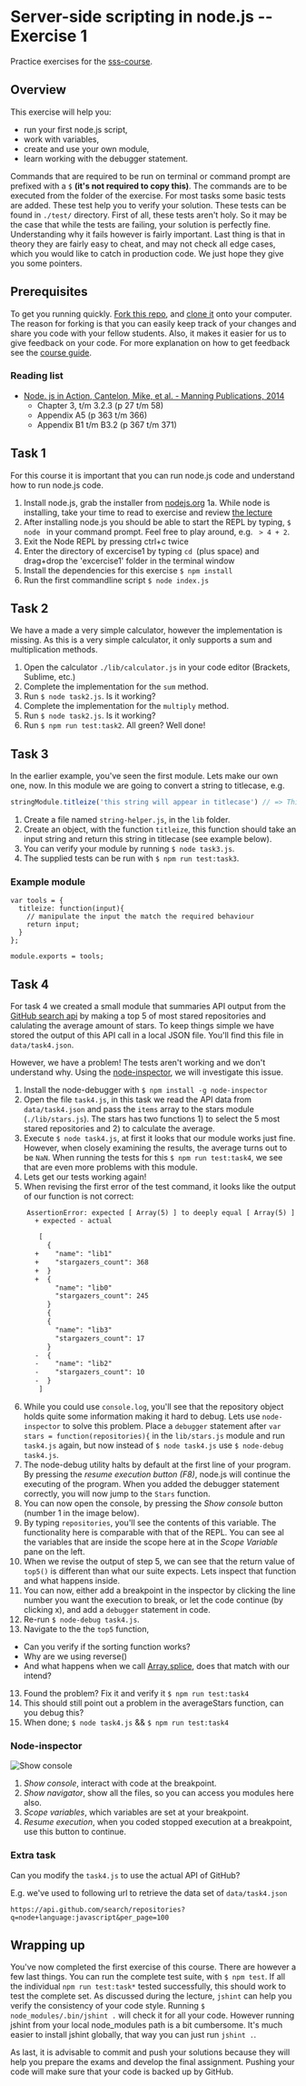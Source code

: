 # Server-side scripting in node.js -- Exercise 1

Practice exercises for the [sss-course](https://github.com/CMDA/sss-course).


## Overview
This exercise will help you:

* run your first node.js script,
* work with variables,
* create and use your own module,
* learn working with the debugger statement.

Commands that are required to be run on terminal or command prompt are prefixed with a ```$``` __(it's not required to copy this)__. The commands are to be executed from the folder of the exercise. For most tasks some basic tests are added. These test help you to verify your solution. These tests can be found in ```./test/``` directory. First of all, these tests aren't holy. So it may be the case that while the tests are failing, your solution is perfectly fine. Understanding why it fails however is fairly important. Last thing is that in theory they are fairly easy to cheat, and may not check all edge cases, which you would like to catch in production code. We just hope they give you some pointers.


## Prerequisites
To get you running quickly. [Fork this repo](https://github.com/CMDA/sss-exercises/fork), and [clone it](http://git-scm.com/book/ch2-1.html#Cloning-an-Existing-Repository) onto your computer. The reason for forking is that you can easily keep track of your changes and share you code with your fellow students. Also, it makes it easier for us to give feedback on your code. For more explanation on how to get feedback see the [course guide](https://github.com/CMDA/sss-course/#workflow).

### Reading list
* [Node. js in Action, Cantelon, Mike, et al. - Manning Publications, 2014](http://www.manning.com/cantelon/)
  * Chapter 3, t/m 3.2.3 (p 27 t/m 58)
  * Appendix A5 (p 363 t/m 366)
  * Appendix B1 t/m B3.2 (p 367 t/m 371)


## Task 1
For this course it is important that you can run node.js code and understand how to run node.js code.


1. Install node.js, grab the installer from [nodejs.org](http://nodejs.org)
    1a. While node is installing, take your time to read to exercise and review [the lecture](http://cmda.github.io/sss-course/lesson1)
2. After installing node.js you should be able to start the REPL by typing, ```$ node ``` in your command prompt. Feel free to play around, e.g. ``` > 4 + 2```.
3. Exit the Node REPL by pressing ctrl+c twice
4. Enter the directory of excercise1 by typing ```cd ```(plus space) and drag+drop the 'excercise1' folder in the terminal window
5. Install the dependencies for this exercise ```$ npm install ```
6. Run the first commandline script ``` $ node index.js ```


## Task 2
We have a made a very simple calculator, however the implementation is missing. As this is a very simple calculator, it only supports a sum and multiplication methods.

1. Open the calculator ```./lib/calculator.js``` in your code editor (Brackets, Sublime, etc.)
2. Complete the implementation for the ```sum``` method.
3. Run ```$ node task2.js```. Is it working?
4. Complete the implementation for the ```multiply``` method.
5. Run ```$ node task2.js```. Is it working?
6. Run ```$ npm run test:task2```. All green? Well done!


## Task 3
In the earlier example, you've seen the first module. Lets make our own one, now. In this module we are going to convert a string to titlecase, e.g.

```javascript
stringModule.titleize('this string will appear in titlecase') // => This String Will Appear In Titlecase
```

1. Create a file named ```string-helper.js```, in the ```lib``` folder.
2. Create an object, with the function ```titleize```, this function should take an input string and return this string in titlecase (see example below).
3. You can verify your module by running ```$ node task3.js```.
4. The supplied tests can be run with ```$ npm run test:task3```.

### Example module
```
var tools = {
  titleize: function(input){
    // manipulate the input the match the required behaviour
    return input;
  }
};

module.exports = tools;
```


## Task 4

For task 4 we created a small module that summaries API output from the [GitHub search api](https://developer.github.com/v3/search/) by making a top 5 of most stared repositories and calulating the average amount of stars. To keep things simple we have stored the output of this API call in a local JSON file. You'll find this file in ```data/task4.json```.

However, we have a problem! The tests aren't working and we don't understand why. Using the [node-inspector](https://github.com/node-inspector/node-inspector), we will investigate this issue.

1. Install the node-debugger with ```$ npm install -g node-inspector```
2. Open the file ```task4.js```, in this task we read the API data from ```data/task4.json``` and pass the `items` array to the stars module (```./lib/stars.js```). The stars has two functions 1) to select the 5 most stared repositories and 2) to calculate the average.
3. Execute ```$ node task4.js```, at first it looks that our module works just fine. However, when closely examining the results, the average turns out to be `NaN`. When running the tests for this ```$ npm run test:task4```, we see that are even more problems with this module.
4. Lets get our tests working again!
5. When revising the first error of the test command, it looks like the output of our function is not correct:
```
    AssertionError: expected [ Array(5) ] to deeply equal [ Array(5) ]
      + expected - actual
```

```Diff
       [
         {
      +    "name": "lib1"
      +    "stargazers_count": 368
      +  }
      +  {
           "name": "lib0"
           "stargazers_count": 245
         }
         {
         {
           "name": "lib3"
           "stargazers_count": 17
         }
      -  {
      -    "name": "lib2"
      -    "stargazers_count": 10
      -  }
       ]
```
6. While you could use ```console.log```, you'll see that the repository object holds quite some information making it hard to debug. Lets use ```node-inspector``` to solve this problem. Place a ```debugger``` statement after ``` var stars = function(repositories){ ``` in the ```lib/stars.js``` module and run ```task4.js``` again, but now instead of ```$ node task4.js``` use ```$ node-debug task4.js```.
7. The node-debug utility halts by default at the first line of your program. By pressing the _resume execution button (F8)_, node.js will continue the executing of the program. When you added the debugger statement correctly, you will now jump to the ```Stars``` function.
8. You can now open the console, by pressing the _Show console_ button (number 1 in the image below).
9. By typing ```repositories```, you'll see the contents of this variable. The functionality here is comparable with that of the REPL. You can see al the variables that are inside the scope here at in the _Scope Variable_ pane on the left.
10. When we revise the output of step 5, we can see that the return value of ``` top5() ``` is different than what our suite expects. Lets inspect that function and what happens inside.
11. You can now, either add a breakpoint in the inspector by clicking the line number you want the execution to break, or let the code continue (by clicking x), and add a ```debugger``` statement in code.
13. Re-run ```$ node-debug task4.js```.
13. Navigate to the the ```top5``` function,
  * Can you verify if the sorting function works?
  * Why are we using reverse()
  * And what happens when we call [Array.splice](https://developer.mozilla.org/en-US/docs/Web/JavaScript/Reference/Global_Objects/Array/splice), does that match with our intend?
13. Found the problem? Fix it and verify it ```$ npm run test:task4```
14. This should still point out a problem in the averageStars function, can you debug this?
15. When done; ```$ node task4.js``` && ```$ npm run test:task4```


### Node-inspector
![Show console](http://f.cl.ly/items/2u0t1V0u0A0H1S2O0O36/node-inspector.png)

1. _Show console_, interact with code at the breakpoint.
2. _Show navigator_, show all the files, so you can access you modules here also.
3. _Scope variables_, which variables are set at your breakpoint.
4. _Resume execution_, when you coded stopped execution at a breakpoint, use this button to continue.

### Extra task
Can you modify the ```task4.js``` to use the actual API of GitHub?

E.g. we've used to following url to retrieve the data set of ```data/task4.json```

```
https://api.github.com/search/repositories?q=node+language:javascript&per_page=100
```


## Wrapping up
You've now completed the first exercise of this course. There are however a few last things. You can run the complete test suite, with ```$ npm test```. If all the individual ```npm run test:task*``` tested successfully, this should work to test the complete set. As discussed during the lecture, ```jshint``` can help you verify the consistency of your code style. Running ```$ node_modules/.bin/jshint .``` will check it for all your code. However running jshint from your local node_modules path is a bit cumbersome. It's much easier to install jshint globally, that way you can just run ```jshint .```.

As last, it is advisable to commit and push your solutions because they will help you prepare the exams and develop the final assignment. Pushing your code will make sure that your code is backed up by GitHub.



